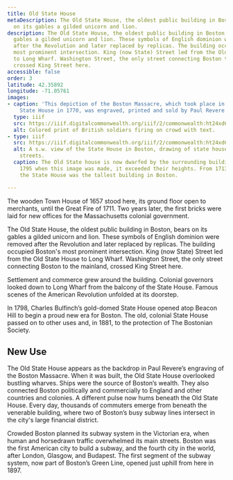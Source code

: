 ```yaml
---
title: Old State House
metaDescription: The Old State House, the oldest public building in Boston, bears
  on its gables a gilded unicorn and lion.
description: The Old State House, the oldest public building in Boston, bears on its
  gables a gilded unicorn and lion. These symbols of English dominion were removed
  after the Revolution and later replaced by replicas. The building occupied Boston's
  most prominent intersection. King (now State) Street led from the Old State House
  to Long Wharf. Washington Street, the only street connecting Boston to the mainland,
  crossed King Street here.
accessible: false
order: 3
latitude: 42.35892
longitude: -71.05761
images:
- caption: 'This depiction of the Boston Massacre, which took place in front of the
    State House in 1770, was engraved, printed and sold by Paul Revere. '
  type: iiif
  src: https://iiif.digitalcommonwealth.org/iiif/2/commonwealth:ht24xd65w
  alt: Colored print of British soldiers firing on crowd with text.
- type: iiif
  src: https://iiif.digitalcommonwealth.org/iiif/2/commonwealth:ht24xd65w
  alt: A s.w. view of the State House in Boston, drawing of state house and populated
    streets.
  caption: The Old State house is now dwarfed by the surrounding buildings, but in
    1795 when this image was made, it exceeded their heights. From 1713 until 1745,
    the State House was the tallest building in Boston.

---
```

The wooden Town House of 1657 stood here, its ground floor open to merchants, until the Great Fire of 1711. Two years later, the first bricks were laid for new offices for the Massachusetts colonial government.

The Old State House, the oldest public building in Boston, bears on its gables a gilded unicorn and lion. These symbols of English dominion were removed after the Revolution and later replaced by replicas. The building occupied Boston's most prominent intersection. King (now State) Street led from the Old State House to Long Wharf. Washington Street, the only street connecting Boston to the mainland, crossed King Street here.

Settlement and commerce grew around the building. Colonial governors looked down to Long Wharf from the balcony of the State House. Famous scenes of the American Revolution unfolded at its doorstep.

In 1798, Charles Bulfinch’s gold-domed State House opened atop Beacon Hill to begin a proud new era for Boston. The old, colonial State House passed on to other uses and, in 1881, to the protection of The Bostonian Society.

## New Use

The Old State House appears as the backdrop in Paul Revere’s engraving of the Boston Massacre. When it was built, the Old State House overlooked bustling wharves. Ships were the source of Boston’s wealth. They also connected Boston politically and commercially to England and other countries and colonies. A different pulse now hums beneath the Old State House. Every day, thousands of commuters emerge from beneath the venerable building, where two of Boston’s busy subway lines intersect in the city's large financial district.

Crowded Boston planned its subway system in the Victorian era, when human and horsedrawn traffic overwhelmed its main streets. Boston was the first American city to build a subway, and the fourth city in the world, after London, Glasgow, and Budapest. The first segment of the subway system, now part of Boston’s Green Line, opened just uphill from here in 1897.